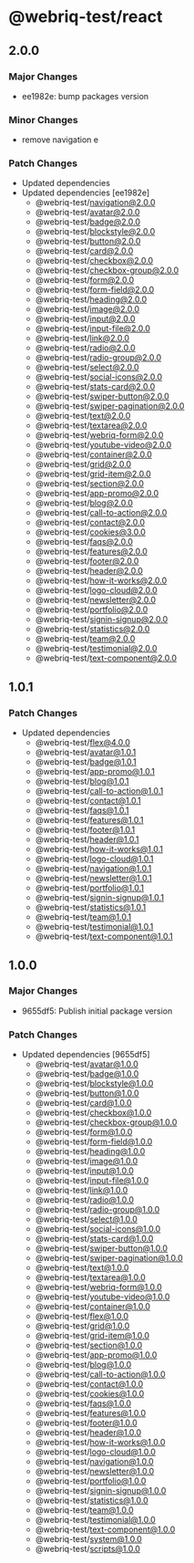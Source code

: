 # @webriq-test/react

## 2.0.0

### Major Changes

- ee1982e: bump packages version

### Minor Changes

- remove navigation e

### Patch Changes

- Updated dependencies
- Updated dependencies [ee1982e]
  - @webriq-test/navigation@2.0.0
  - @webriq-test/avatar@2.0.0
  - @webriq-test/badge@2.0.0
  - @webriq-test/blockstyle@2.0.0
  - @webriq-test/button@2.0.0
  - @webriq-test/card@2.0.0
  - @webriq-test/checkbox@2.0.0
  - @webriq-test/checkbox-group@2.0.0
  - @webriq-test/form@2.0.0
  - @webriq-test/form-field@2.0.0
  - @webriq-test/heading@2.0.0
  - @webriq-test/image@2.0.0
  - @webriq-test/input@2.0.0
  - @webriq-test/input-file@2.0.0
  - @webriq-test/link@2.0.0
  - @webriq-test/radio@2.0.0
  - @webriq-test/radio-group@2.0.0
  - @webriq-test/select@2.0.0
  - @webriq-test/social-icons@2.0.0
  - @webriq-test/stats-card@2.0.0
  - @webriq-test/swiper-button@2.0.0
  - @webriq-test/swiper-pagination@2.0.0
  - @webriq-test/text@2.0.0
  - @webriq-test/textarea@2.0.0
  - @webriq-test/webriq-form@2.0.0
  - @webriq-test/youtube-video@2.0.0
  - @webriq-test/container@2.0.0
  - @webriq-test/grid@2.0.0
  - @webriq-test/grid-item@2.0.0
  - @webriq-test/section@2.0.0
  - @webriq-test/app-promo@2.0.0
  - @webriq-test/blog@2.0.0
  - @webriq-test/call-to-action@2.0.0
  - @webriq-test/contact@2.0.0
  - @webriq-test/cookies@3.0.0
  - @webriq-test/faqs@2.0.0
  - @webriq-test/features@2.0.0
  - @webriq-test/footer@2.0.0
  - @webriq-test/header@2.0.0
  - @webriq-test/how-it-works@2.0.0
  - @webriq-test/logo-cloud@2.0.0
  - @webriq-test/newsletter@2.0.0
  - @webriq-test/portfolio@2.0.0
  - @webriq-test/signin-signup@2.0.0
  - @webriq-test/statistics@2.0.0
  - @webriq-test/team@2.0.0
  - @webriq-test/testimonial@2.0.0
  - @webriq-test/text-component@2.0.0

## 1.0.1

### Patch Changes

- Updated dependencies
  - @webriq-test/flex@4.0.0
  - @webriq-test/avatar@1.0.1
  - @webriq-test/badge@1.0.1
  - @webriq-test/app-promo@1.0.1
  - @webriq-test/blog@1.0.1
  - @webriq-test/call-to-action@1.0.1
  - @webriq-test/contact@1.0.1
  - @webriq-test/faqs@1.0.1
  - @webriq-test/features@1.0.1
  - @webriq-test/footer@1.0.1
  - @webriq-test/header@1.0.1
  - @webriq-test/how-it-works@1.0.1
  - @webriq-test/logo-cloud@1.0.1
  - @webriq-test/navigation@1.0.1
  - @webriq-test/newsletter@1.0.1
  - @webriq-test/portfolio@1.0.1
  - @webriq-test/signin-signup@1.0.1
  - @webriq-test/statistics@1.0.1
  - @webriq-test/team@1.0.1
  - @webriq-test/testimonial@1.0.1
  - @webriq-test/text-component@1.0.1

## 1.0.0

### Major Changes

- 9655df5: Publish initial package version

### Patch Changes

- Updated dependencies [9655df5]
  - @webriq-test/avatar@1.0.0
  - @webriq-test/badge@1.0.0
  - @webriq-test/blockstyle@1.0.0
  - @webriq-test/button@1.0.0
  - @webriq-test/card@1.0.0
  - @webriq-test/checkbox@1.0.0
  - @webriq-test/checkbox-group@1.0.0
  - @webriq-test/form@1.0.0
  - @webriq-test/form-field@1.0.0
  - @webriq-test/heading@1.0.0
  - @webriq-test/image@1.0.0
  - @webriq-test/input@1.0.0
  - @webriq-test/input-file@1.0.0
  - @webriq-test/link@1.0.0
  - @webriq-test/radio@1.0.0
  - @webriq-test/radio-group@1.0.0
  - @webriq-test/select@1.0.0
  - @webriq-test/social-icons@1.0.0
  - @webriq-test/stats-card@1.0.0
  - @webriq-test/swiper-button@1.0.0
  - @webriq-test/swiper-pagination@1.0.0
  - @webriq-test/text@1.0.0
  - @webriq-test/textarea@1.0.0
  - @webriq-test/webriq-form@1.0.0
  - @webriq-test/youtube-video@1.0.0
  - @webriq-test/container@1.0.0
  - @webriq-test/flex@1.0.0
  - @webriq-test/grid@1.0.0
  - @webriq-test/grid-item@1.0.0
  - @webriq-test/section@1.0.0
  - @webriq-test/app-promo@1.0.0
  - @webriq-test/blog@1.0.0
  - @webriq-test/call-to-action@1.0.0
  - @webriq-test/contact@1.0.0
  - @webriq-test/cookies@1.0.0
  - @webriq-test/faqs@1.0.0
  - @webriq-test/features@1.0.0
  - @webriq-test/footer@1.0.0
  - @webriq-test/header@1.0.0
  - @webriq-test/how-it-works@1.0.0
  - @webriq-test/logo-cloud@1.0.0
  - @webriq-test/navigation@1.0.0
  - @webriq-test/newsletter@1.0.0
  - @webriq-test/portfolio@1.0.0
  - @webriq-test/signin-signup@1.0.0
  - @webriq-test/statistics@1.0.0
  - @webriq-test/team@1.0.0
  - @webriq-test/testimonial@1.0.0
  - @webriq-test/text-component@1.0.0
  - @webriq-test/system@1.0.0
  - @webriq-test/scripts@1.0.0
